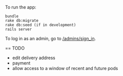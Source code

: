 To run the app:

```
bundle
rake db:migrate
rake db:seed (if in development)
rails server
```

To log in as an admin, go to [/admins/sign_in](http://localhost:3000/admins/sign_in).

== TODO

* edit delivery address
* payment
* allow access to a window of recent and future pods